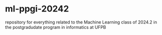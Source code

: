 # ml-ppgi-20242
repository for everything related to the Machine Learning class of 2024.2 in the postgradudate program in informatics at UFPB
